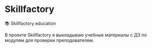 # Skillfactory
:books: Skillfactory education

В проекте Skillfactory я выкладываю учебные материалы с ДЗ по модулям для проверки преподователем.
